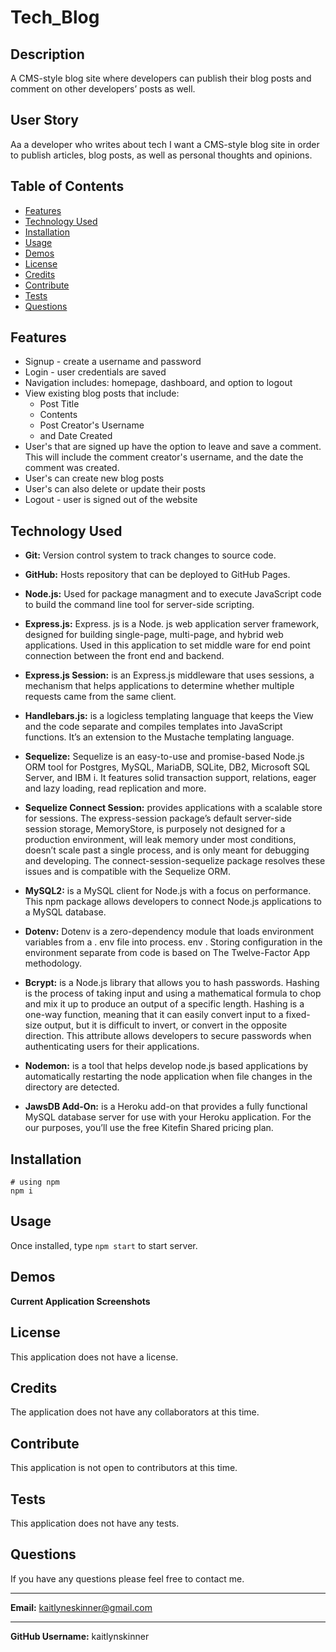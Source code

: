 # Tech_Blog

## Description
A CMS-style blog site where developers can publish their blog posts and comment on other developers’ posts as well.


## User Story
Aa a developer who writes about tech I want a CMS-style blog site in order to publish articles, blog posts, as well as personal thoughts and opinions.


## Table of Contents
  * [Features](#features)
  * [Technology Used](#technologyused)
  * [Installation](#installation)
  * [Usage](#usage)
  * [Demos](#demos)
  * [License](#license)
  * [Credits](#credits)
  * [Contribute](#contribute)
  * [Tests](#tests)
  * [Questions](#questions)


## Features
 * Signup - create a username and password
 * Login - user credentials are saved
 * Navigation includes: homepage, dashboard, and option to logout
 * View existing blog posts that include:
    * Post Title
    * Contents
    * Post Creator's Username
    * and Date Created
 * User's that are signed up have the option to leave and save a comment. This will include the comment creator's username, and the date the comment was created.
 * User's can create new blog posts
 * User's can also delete or update their posts
 * Logout - user is signed out of the website


## Technology Used
* **Git:** Version control system to track changes to source code.

* **GitHub:** Hosts repository that can be deployed to GitHub Pages.

* **Node.js:** Used for package managment and to execute JavaScript code to build the command line tool for server-side scripting.

* **Express.js:** Express. js is a Node. js web application server framework, designed for building single-page, multi-page, and hybrid web applications. Used in this application to set middle ware for end point connection between the front end and backend.

* **Express.js Session:** is an Express.js middleware that uses sessions, a mechanism that helps applications to determine whether multiple requests came from the same client.

* **Handlebars.js:** is a logicless templating language that keeps the View and the code separate and compiles templates into JavaScript functions. It’s an extension to the Mustache templating language.

* **Sequelize:** Sequelize is an easy-to-use and promise-based Node.js ORM tool for Postgres, MySQL, MariaDB, SQLite, DB2, Microsoft SQL Server, and IBM i. It features solid transaction support, relations, eager and lazy loading, read replication and more.

* **Sequelize Connect Session:** provides applications with a scalable store for sessions. The express-session package’s default server-side session storage, MemoryStore, is purposely not designed for a production environment, will leak memory under most conditions, doesn’t scale past a single process, and is only meant for debugging and developing. The connect-session-sequelize package resolves these issues and is compatible with the Sequelize ORM.

* **MySQL2:** is a MySQL client for Node.js with a focus on performance. This npm package allows developers to connect Node.js applications to a MySQL database.

* **Dotenv:** Dotenv is a zero-dependency module that loads environment variables from a . env file into process. env . Storing configuration in the environment separate from code is based on The Twelve-Factor App methodology.

* **Bcrypt:** is a Node.js library that allows you to hash passwords. Hashing is the process of taking input and using a mathematical formula to chop and mix it up to produce an output of a specific length. Hashing is a one-way function, meaning that it can easily convert input to a fixed-size output, but it is difficult to invert, or convert in the opposite direction. This attribute allows developers to secure passwords when authenticating users for their applications.

* **Nodemon:** is a tool that helps develop node.js based applications by automatically restarting the node application when file changes in the directory are detected.

* **JawsDB Add-On:** is a Heroku add-on that provides a fully functional MySQL database server for use with your Heroku application. For the our purposes, you’ll use the free Kitefin Shared pricing plan.


## Installation
  ```
  # using npm
  npm i
  ```


## Usage
 Once installed, type ```npm start``` to start server.


## Demos
 **Current Application Screenshots**


 ## License
This application does not have a license. 


## Credits
The application does not have any collaborators at this time.


## Contribute
This application is not open to contributors at this time.


## Tests
This application does not have any tests.


## Questions
If you have any questions please feel free to contact me.
** **
**Email:** kaitlyneskinner@gmail.com
** **
**GitHub Username:** kaitlynskinner